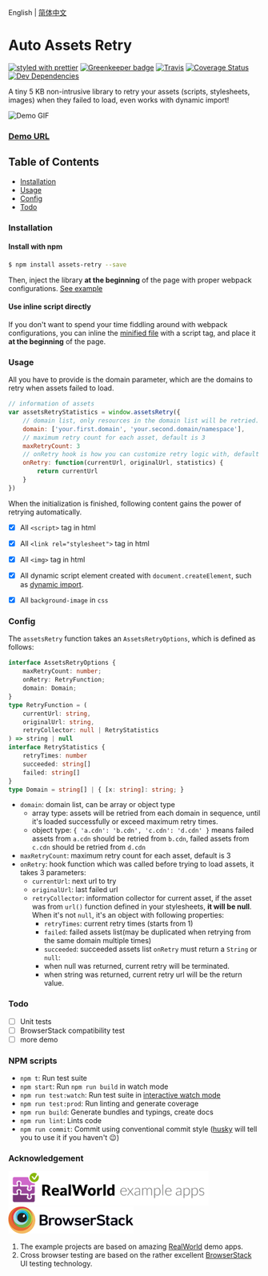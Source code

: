 English | [简体中文](./README-cn.md)

# Auto Assets Retry

[![styled with prettier](https://img.shields.io/badge/styled_with-prettier-ff69b4.svg)](https://github.com/prettier/prettier)
[![Greenkeeper badge](https://badges.greenkeeper.io/Nikaple/assets-retry.svg)](https://greenkeeper.io/)
[![Travis](https://img.shields.io/travis/Nikaple/assets-retry.svg)](https://travis-ci.org/Nikaple/assets-retry)
[![Coverage Status](https://coveralls.io/repos/github/Nikaple/assets-retry/badge.svg?branch=master)](https://coveralls.io/github/Nikaple/assets-retry?branch=master)
[![Dev Dependencies](https://david-dm.org/Nikaple/assets-retry/dev-status.svg)](https://david-dm.org/Nikaple/assets-retry?type=dev)

A tiny 5 KB non-intrusive library to retry your assets (scripts, stylesheets, images) when they failed to load, even works with dynamic import!

![Demo GIF](./public/assets-retry.gif)
### [Demo URL](https://nikaple.com/assets-retry/vue/)

## Table of Contents

- [Installation](#installation)
- [Usage](#usage)
- [Config](#config)
- [Todo](#todo)

### Installation

#### Install with npm

```bash
$ npm install assets-retry --save
```

Then, inject the library **at the beginning** of the page with proper webpack configurations. [See example](./examples/webpack)

#### Use inline script directly

If you don't want to spend your time fiddling around with webpack configurations, you can inline the [minified file](https://github.com/Nikaple/assets-retry/dist/assets-retry.umd.js) with a script tag, and place it **at the beginning** of the page.

### Usage

All you have to provide is the domain parameter, which are the domains to retry when assets failed to load.

```js
// information of assets
var assetsRetryStatistics = window.assetsRetry({
    // domain list, only resources in the domain list will be retried.
    domain: ['your.first.domain', 'your.second.domain/namespace'],
    // maximum retry count for each asset, default is 3
    maxRetryCount: 3
    // onRetry hook is how you can customize retry logic with, default is x => x
    onRetry: function(currentUrl, originalUrl, statistics) {
        return currentUrl
    }
})
```
When the initialization is finished, following content gains the power of retrying automatically.
- [x] All `<script>` tag in html
- [x] All `<link rel="stylesheet">` tag in html
- [x] All `<img>` tag in html
- [x] All dynamic script element created with `document.createElement`, such as [dynamic import](https://webpack.js.org/guides/code-splitting/#dynamic-imports).
- [x] All `background-image` in `css`


### Config

The `assetsRetry` function takes an `AssetsRetryOptions`, which is defined as follows:
```ts
interface AssetsRetryOptions {
    maxRetryCount: number;
    onRetry: RetryFunction;
    domain: Domain;
}
type RetryFunction = (
    currentUrl: string,
    originalUrl: string,
    retryCollector: null | RetryStatistics
) => string | null
interface RetryStatistics {
    retryTimes: number
    succeeded: string[]
    failed: string[]
}
type Domain = string[] | { [x: string]: string; }
```

- `domain`: domain list, can be array or object type
    * array type: assets will be retried from each domain in sequence, until it's loaded successfully or exceed maximum retry times.
    * object type: `{ 'a.cdn': 'b.cdn', 'c.cdn': 'd.cdn' }` means failed assets from `a.cdn` should be retried from `b.cdn`, failed assets from `c.cdn` should be retried from `d.cdn`
- `maxRetryCount`: maximum retry count for each asset, default is 3
- `onRetry`: hook function which was called before trying to load assets, it takes 3 parameters:
    * `currentUrl`: next url to try
    * `originalUrl`: last failed url
    * `retryCollector`: information collector for current asset, if the asset was from `url()` function defined in your stylesheets, **it will be null**. When it's not `null`, it's an object with following properties:
        - `retryTimes`: current retry times (starts from 1)
        - `failed`: failed assets list(may be duplicated when retrying from the same domain multiple times)
        - `succeeded`: succeeded assets list
    `onRetry` must return a `String` or `null`:
        - when null was returned, current retry will be terminated.
        - when string was returned, current retry url will be the return value.

### Todo

- [ ] Unit tests
- [ ] BrowserStack compatibility test
- [ ] more demo

### NPM scripts
-   `npm t`: Run test suite
-   `npm start`: Run `npm run build` in watch mode
-   `npm run test:watch`: Run test suite in [interactive watch mode](http://facebook.github.io/jest/docs/cli.html#watch)
-   `npm run test:prod`: Run linting and generate coverage
-   `npm run build`: Generate bundles and typings, create docs
-   `npm run lint`: Lints code
-   `npm run commit`: Commit using conventional commit style ([husky](https://github.com/typicode/husky) will tell you to use it if you haven't :wink:)

### Acknowledgement

<img src="./public/realworld.png" alt="RealWorld" width="400" /><img src="./public/browser-stack.svg" alt="BrowserStack" width="250" />

1. The example projects are based on amazing [RealWorld](https://realworld.io) demo apps.
2. Cross browser testing are based on the rather excellent [BrowserStack](http://browserstack.com/) UI testing technology.
